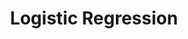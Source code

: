 ---
title: "Logistic Regression"

categories: ['']

tags: ['Logistic', 'Regression']

arabic: ['الانحدار اللوجستي']

publishers: ['معجم مصطلحات التعلم الآلي والتعلم العميق وعلم البيانات']

types: "word"

slug: ""
---